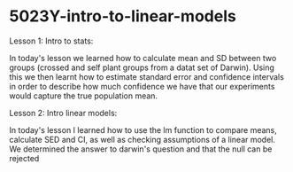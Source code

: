 # 5023Y-intro-to-linear-models

Lesson 1: Intro to stats:

In today's lesson we learned how to calculate mean and SD between two groups (crossed and self plant groups from a datat set of Darwin). Using this we then learnt how to estimate standard error and confidence intervals in order to describe how much confidence we have that our experiments would capture the true population mean.

Lesson 2: Intro linear models:

In today's lesson I learned how to use the lm function to compare means, calculate SED and CI, as well as checking assumptions of a linear model. We determined the answer to darwin's question and that the null can be rejected
